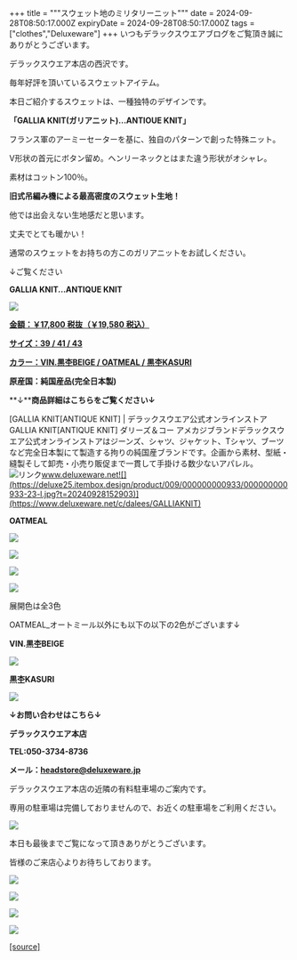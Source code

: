 +++
title = """スウェット地のミリタリーニット"""
date = 2024-09-28T08:50:17.000Z
expiryDate = 2024-09-28T08:50:17.000Z
tags = ["clothes","Deluxeware"]
+++
いつもデラックスウエアブログをご覧頂き誠にありがとうございます。

デラックスウエア本店の西沢です。

毎年好評を頂いているスウェットアイテム。

本日ご紹介するスウェットは、一種独特のデザインです。

**「GALLIA KNIT(ガリアニット)...ANTIOUE KNIT」**

フランス軍のアーミーセーターを基に、独自のパターンで創った特殊ニット。

V形状の首元にボタン留め。ヘンリーネックとはまた違う形状がオシャレ。

素材はコットン100％。

**旧式吊編み機による最高密度のスウェット生地！**

他では出会えない生地感だと思います。

丈夫でとても暖かい！

通常のスウェットをお持ちの方このガリアニットをお試しください。

↓ご覧ください

**GALLIA KNIT...ANTIQUE KNIT**

[![](https://stat.ameba.jp/user_images/20240928/15/deluxeware/80/c9/j/o1170156015491540388.jpg)](https://stat.ameba.jp/user_images/20240928/15/deluxeware/80/c9/j/o1170156015491540388.jpg)

[**金額：￥17,800 税抜（￥19,580 税込）**](https://www.deluxeware.net/c/dalees/GALLIAKNIT)

[**サイズ：39 / 41 / 43**](https://www.deluxeware.net/c/dalees/GALLIAKNIT)

[**カラー：VIN.黒杢BEIGE / OATMEAL / 黒杢KASURI**](https://www.deluxeware.net/c/dalees/GALLIAKNIT)

**原産国：純国産品(完全日本製)**

**↓****商品詳細はこちらをご覧ください↓**

[GALLIA KNIT\[ANTIQUE KNIT\] | デラックスウエア公式オンラインストアGALLIA KNIT\[ANTIQUE KNIT\] ダリーズ＆コー アメカジブランドデラックスウエア公式オンラインストアはジーンズ、シャツ、ジャケット、Tシャツ、ブーツなど完全日本製にて製造する拘りの純国産ブランドです。企画から素材、型紙・縫製そして卸売・小売り販促まで一貫して手掛ける数少ないアパレル。![リンク](https://c.stat100.ameba.jp/ameblo/symbols/v3.20.0/svg/gray/editor_link.svg)www.deluxeware.net![](https://deluxe25.itembox.design/product/009/000000000933/000000000933-23-l.jpg?t=20240928152903)](https://www.deluxeware.net/c/dalees/GALLIAKNIT)

**OATMEAL**

[![](https://stat.ameba.jp/user_images/20240928/15/deluxeware/72/a9/j/o1168155615491540400.jpg)](https://stat.ameba.jp/user_images/20240928/15/deluxeware/72/a9/j/o1168155615491540400.jpg)

[![](https://stat.ameba.jp/user_images/20240928/15/deluxeware/82/9f/j/o1170156015491540407.jpg)](https://stat.ameba.jp/user_images/20240928/15/deluxeware/82/9f/j/o1170156015491540407.jpg)

[![](https://stat.ameba.jp/user_images/20240928/15/deluxeware/31/e1/j/o1168155815491540410.jpg)](https://stat.ameba.jp/user_images/20240928/15/deluxeware/31/e1/j/o1168155815491540410.jpg)

[![](https://stat.ameba.jp/user_images/20240928/15/deluxeware/3f/e6/j/o1170156015491540406.jpg)](https://stat.ameba.jp/user_images/20240928/15/deluxeware/3f/e6/j/o1170156015491540406.jpg)

展開色は全3色

OATMEAL\_オートミール以外にも以下の以下の2色がございます↓

**VIN.黒杢BEIGE**

[![](https://stat.ameba.jp/user_images/20240928/15/deluxeware/19/d6/j/o1174156415491540396.jpg)](https://stat.ameba.jp/user_images/20240928/15/deluxeware/19/d6/j/o1174156415491540396.jpg)

**黒杢KASURI**

[![](https://stat.ameba.jp/user_images/20240928/15/deluxeware/74/35/j/o1170156015491540404.jpg)](https://stat.ameba.jp/user_images/20240928/15/deluxeware/74/35/j/o1170156015491540404.jpg)

**↓お問い合わせはこちら↓**

**デラックスウエア本店**

**TEL:050-3734-8736**

**メール：headstore@deluxeware.jp**

デラックスウエア本店の近隣の有料駐車場のご案内です。

専用の駐車場は完備しておりませんので、お近くの駐車場をご利用ください。

[![](https://stat.ameba.jp/user_images/20231002/16/deluxeware/6e/11/j/o0800080015345677212.jpg?caw=800)](https://ameblo.jp/deluxeware/image-12823266760-15345677212.html)

本日も最後までご覧になって頂きありがとうございます。

皆様のご来店心よりお待ちしております。

[![](https://stat.ameba.jp/user_images/20240614/12/deluxeware/fb/b4/j/o0800026015451324172.jpg?caw=800)](https://www.deluxeware.net/c/2024FWreserveall)

[![](https://stat.ameba.jp/user_images/20240315/15/deluxeware/04/7f/j/o0800026015413271803.jpg?caw=800)](https://www.instagram.com/deluxeware/?hl=ja)

[![](https://stat.ameba.jp/user_images/20220415/12/deluxeware/3b/ce/j/o0800026015103175481.jpg?caw=800)](https://www.deluxeware.net/f/headstore)

[![](https://stat.ameba.jp/user_images/20220415/12/deluxeware/d7/c6/j/o0800026015103175487.jpg?caw=800)](https://www.deluxeware.net/)

[[source]](https://ameblo.jp/deluxeware/entry-12869245643.html)
